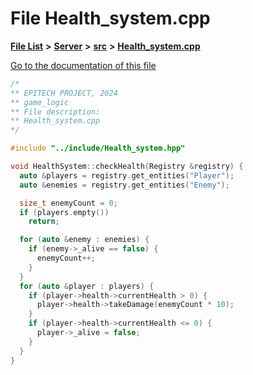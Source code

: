 

# File Health\_system.cpp

[**File List**](files.md) **>** [**Server**](dir_f6675a7e1cd1d6d7f6e5e9669ead62e8.md) **>** [**src**](dir_35da1b20ef5d00fba1377c2ea4ffeb70.md) **>** [**Health\_system.cpp**](Server_2src_2Health__system_8cpp.md)

[Go to the documentation of this file](Server_2src_2Health__system_8cpp.md)


```C++
/*
** EPITECH PROJECT, 2024
** game_logic
** File description:
** Health_system.cpp
*/

#include "../include/Health_system.hpp"

void HealthSystem::checkHealth(Registry &registry) {
  auto &players = registry.get_entities("Player");
  auto &enemies = registry.get_entities("Enemy");

  size_t enemyCount = 0;
  if (players.empty())
    return;

  for (auto &enemy : enemies) {
    if (enemy->_alive == false) {
      enemyCount++;
    }
  }
  for (auto &player : players) {
    if (player->health->currentHealth > 0) {
      player->health->takeDamage(enemyCount * 10);
    }
    if (player->health->currentHealth <= 0) {
      player->_alive = false;
    }
  }
}
```


